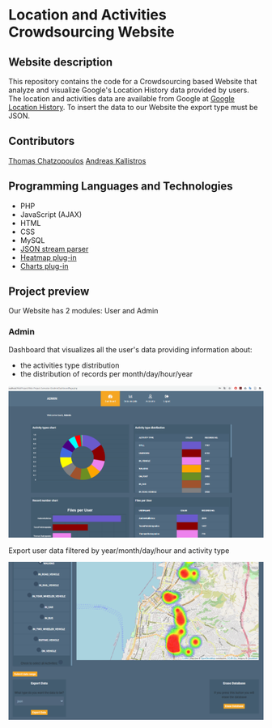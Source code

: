 # Location and Activities Crowdsourcing Website

## Website description

This repository contains the code for a Crowdsourcing based Website that analyze and visualize Google's Location History data provided by users. The location and activities data are available from Google at [Google Location History](https://takeout.google.com/). To insert the data to our Website the export type must be JSON.

## Contributors
[Thomas Chatzopoulos](https://github.com/ThomasChatzopoulos)
[Andreas Kallistros](https://github.com/kandrew5)

## Programming Languages and Technologies
* PHP
* JavaScript (AJAX)
* HTML
* CSS
* MySQL
* [JSON stream parser](https://github.com/halaxa/json-machine)
* [Heatmap plug-in](https://leafletjs.com/)
* [Charts plug-in](https://www.chartjs.org/)

## Project preview

Our Website has 2 modules: User and Admin

### Admin

Dashboard that visualizes all the user's data providing information about:
* the activities type distribution
* the distribution of records per month/day/hour/year

![](GIFS/admin_dashboard.gif)

Export user data filtered by year/month/day/hour and activity type

![](GIFS/Export_Erase.png)
